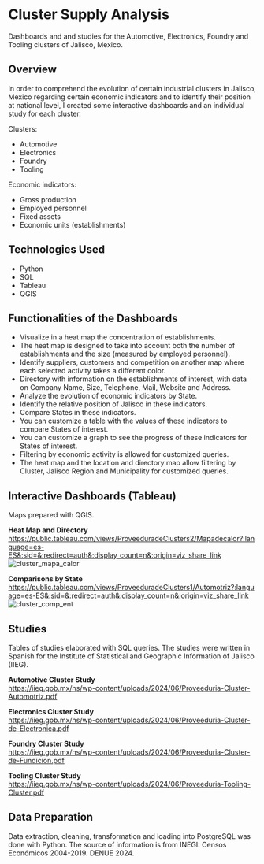 # Cluster Supply Analysis
Dashboards and and studies for the Automotive, Electronics, Foundry and Tooling clusters of Jalisco, Mexico.

## Overview
In order to comprehend the evolution of certain industrial clusters in Jalisco, Mexico regarding certain economic indicators and to identify their position at national level, I created some interactive dashboards and an individual study for each cluster.

Clusters:
- Automotive
- Electronics
- Foundry
- Tooling

Economic indicators:
- Gross production
- Employed personnel
- Fixed assets
- Economic units (establishments)


## Technologies Used
- Python
- SQL
- Tableau
- QGIS


## Functionalities of the Dashboards
- Visualize in a heat map the concentration of establishments.
- The heat map is designed to take into account both the number of establishments and the size (measured by employed personnel).
- Identify suppliers, customers and competition on another map where each selected activity takes a different color.
- Directory with information on the establishments of interest, with data on Company Name, Size, Telephone, Mail, Website and Address.
- Analyze the evolution of economic indicators by State.
- Identify the relative position of Jalisco in these indicators.
- Compare States in these indicators.
- You can customize a table with the values of these indicators to compare States of interest.
- You can customize a graph to see the progress of these indicators for States of interest.
- Filtering by economic activity is allowed for customized queries.
- The heat map and the location and directory map allow filtering by Cluster, Jalisco Region and Municipality for customized queries.


## Interactive Dashboards (Tableau)
Maps prepared with QGIS.

**Heat Map and Directory**\
https://public.tableau.com/views/ProveeduradeClusters2/Mapadecalor?:language=es-ES&:sid=&:redirect=auth&:display_count=n&:origin=viz_share_link
![cluster_mapa_calor](https://github.com/user-attachments/assets/d93dbdc3-2823-4df5-b44e-3109e2a26cce)


**Comparisons by State**\
https://public.tableau.com/views/ProveeduradeClusters1/Automotriz?:language=es-ES&:sid=&:redirect=auth&:display_count=n&:origin=viz_share_link
![cluster_comp_ent](https://github.com/user-attachments/assets/099c65c1-3bb6-4051-8a8b-cbc02c7b3aad)


## Studies
Tables of studies elaborated with SQL queries.
The studies were written in Spanish for the Institute of Statistical and Geographic Information of Jalisco (IIEG).

**Automotive Cluster Study**\
https://iieg.gob.mx/ns/wp-content/uploads/2024/06/Proveeduria-Cluster-Automotriz.pdf

**Electronics Cluster Study**\
https://iieg.gob.mx/ns/wp-content/uploads/2024/06/Proveeduria-Cluster-de-Electronica.pdf

**Foundry Cluster Study**\
https://iieg.gob.mx/ns/wp-content/uploads/2024/06/Proveeduria-Cluster-de-Fundicion.pdf

**Tooling Cluster Study**\
https://iieg.gob.mx/ns/wp-content/uploads/2024/06/Proveeduria-Tooling-Cluster.pdf


## Data Preparation
Data extraction, cleaning, transformation and loading into PostgreSQL was done with Python.
The source of information is from INEGI:
Censos Económicos 2004-2019.
DENUE 2024.
